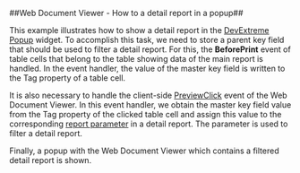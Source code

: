 ##Web Document Viewer - How to a detail report in a popup##

This example illustrates how to show a detail report in the [DevExtreme Popup](https://js.devexpress.com/Documentation/ApiReference/UI_Widgets/dxPopup/) widget.
To accomplish this task, we need to store a parent key field that should be used to filter a detail report. For this, the **BeforePrint** event of table cells that belong to the table showing data of the main report is handled. In the event handler, the value of the master key field is written to the Tag property of a table cell.

It is also necessary to handle the client-side [PreviewClick](https://docs.devexpress.com/XtraReports/DevExpress.AspNetCore.Reporting.WebDocumentViewer.WebDocumentViewerClientSideEventsBuilder.PreviewClick(System.String)) event of the Web Document Viewer. In this event handler, we obtain the master key field value from the Tag property of the clicked table cell and assign this value to the corresponding [report parameter](https://docs.devexpress.com/XtraReports/9997/detailed-guide-to-devexpress-reporting/shape-report-data/use-report-parameters/parameters-overview) in a detail report. The parameter is used to filter a detail report.

Finally, a popup with the Web Document Viewer which contains a filtered detail report is shown.

